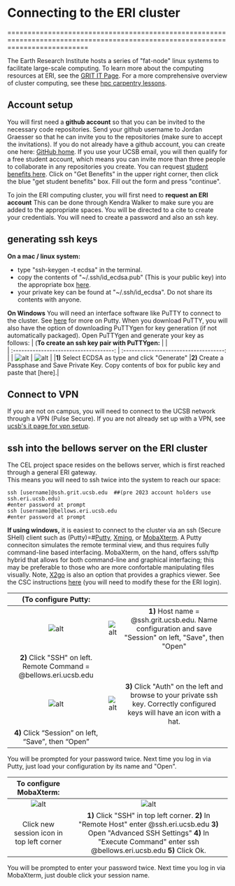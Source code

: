 <!-- #region -->
# Connecting to the ERI cluster
================================================================================================================================

The Earth Research Institute hosts a series of "fat-node" linux systems to facilitate large-scale computing.
To learn more about the computing resources at ERI, see the [GRIT IT Page](https://grit.ucsb.edu/).
For a more comprehensive overview of cluster computing, see these [hpc carpentry lessons](http://www.hpc-carpentry.org/hpc-shell).

## Account setup

You will first need a **github account** so that you can be invited to the necessary code repositories. Send your github username to Jordan Graesser so that he can invite you to the repositories (make sure to accept the invitations). If you do not already have a github account, you can create one here: [GitHub home](https://github.com/). If you use your UCSB email, you will then qualify for a free student account, which means you can invite more than three people to collaborate in any repositories you create. You can request [student benefits here](https://education.github.com/). Click on "Get Benefits" in the upper right corner, then click the blue "get student benefits" box. Fill out the form and press "continue". 

To join the ERI computing cluster, you will first need to **request an ERI account** This can be done through Kendra Walker to make sure you are added to the appropriate spaces. You will be directed to a cite to create your credentials.
You will need to create a password and also an ssh key. 

## generating ssh keys
**On a mac / linux system:** 
* type "ssh-keygen -t ecdsa" in the terminal.
* copy the contents of "~/.ssh/id_ecdsa.pub" (This is your public key) into the appropriate box [here](https://dc1.grit.ucsb.edu/?action=changesshkey). 
* your private key can be found at "~/.ssh/id_ecdsa". Do not share its contents with anyone.

**On Windows** You will need an interface software like PuTTY to connect to the cluster. See [here](Putty) for more on Putty.
When you download PuTTY, you will also have the option of downloading PuTTYgen for key generation (if not automatically packaged). Open PuTTYgen and generate your key as follows:
| (**To create an ssh key pair with PuTTYgen:**  |                              |                                          
| :------------------------------------: | :------------------------------------: |
|   ![alt](/Images/Putty_keyGen1.jpg)             |  ![alt](/Images/Putty_keyGen2.jpg)          | 
|**1)** Select ECDSA as type and click "Generate"  |**2)** Create a Passphase and Save Private Key. Copy contents of box for public key and paste that [here].|


## Connect to VPN

If you are not on campus, you will need to connect to the UCSB network through a VPN (Pulse Secure). 
If you are not already set up with a VPN, see [ucsb's it page for vpn setup](https://www.it.ucsb.edu/pulse-secure-campus-vpn/get-connected-vpn).

## ssh into the bellows server on the ERI cluster

The CEL project space resides on the bellows server, which is first reached through a general ERI gateway.  
This means you will need to ssh twice into the system to reach our space:

```
ssh [username]@ssh.grit.ucsb.edu  ##(pre 2023 account holders use ssh.eri.ucsb.edu)
#enter password at prompt
ssh [username]@bellows.eri.ucsb.edu
#enter password at prompt
```

**If using windows,** it is easiest to connect to the cluster via an ssh (Secure SHell) client such as (Putty)=\#[Putty](http://www.chiark.greenend.org.uk/~sgtatham/putty/), [Xming](http://sourceforge.net/projects/xming/), or [MobaXterm](https://mobaxterm.mobatek.net/). A Putty conneciton simulates the remote terminal view, and thus requires fully command-line based interfacing. MobaXterm, on the hand, offers ssh/ftp hybrid that allows for both command-line and graphical interfacing; this may be preferable to those who are more confortable manipulating files visually. Note, [X2go](https://wiki.x2go.org/doku.php/download:start) is also an option that provides a graphics viewer. See the CSC instructions [here](http://csc.cnsi.ucsb.edu/docs/using-x2go-gui-login-knot-or-pod) (you will need to modify these for the ERI login).

| (**To configure Putty:**  |                       |                                          |
| :------------------------------------: | :------------------------------------: | :-----------------------------------: |
|   ![alt](/Images/Putty1.jpg)             |  ![alt](/Images/Putty2.jpg)          |   **1)** Host name = <username>@ssh.grit.ucsb.edu. Name configuration and save "Session" on left, "Save", then "Open" 
    **2)** Click "SSH" on left. Remote Command = <username>@bellows.eri.ucsb.edu |
|   ![alt](/Images/Putty3.jpg)             |  ![alt](/Images/Putty4.jpg)          |   **3)** Click "Auth" on the left and browse to your private ssh key. Correctly configured keys will have an icon with a hat. 
    **4)** Click “Session” on left, “Save”, then “Open” |
      
You will be prompted for your password twice.
Next time you log in via Putty, just load your configuration by its name and "Open".

|**To configure MobaXterm:** |                                 |
| :---------------------------------------: | :---------------------: |
|   ![alt](/Images/Moba1.png)                  | ![alt](/Images/Moba2.png) |
| Click new session icon in top left corner |  **1)** Click "SSH" in top left corner. **2)** In "Remote Host" enter <username>@ssh.eri.ucsb.edu **3)** Open "Advanced SSH Settings" **4)** In "Execute Command" enter ssh <username>@bellows.eri.ucsb.edu **5)** Click Ok. |
You will be prompted to enter your password twice.
Next time you log in via MobaXterm, just double click your session name.
<!-- #endregion -->
